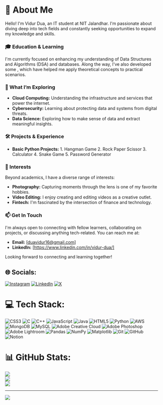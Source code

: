 # 👤 About Me

Hello! I'm Vidur Dua, an IT student at NIT Jalandhar. I'm passionate about diving deep into tech fields and constantly seeking opportunities to expand my knowledge and skills.

### 🎓 Education & Learning

I'm currently focused on enhancing my understanding of Data Structures and Algorithms (DSA) and databases. Along the way, I've also developed some , which have helped me apply theoretical concepts to practical scenarios.

### 🚀 What I’m Exploring

- **Cloud Computing:** Understanding the infrastructure and services that power the internet.
- **Cybersecurity:** Learning about protecting data and systems from digital threats.
- **Data Science:** Exploring how to make sense of data and extract meaningful insights.

### 🛠️ Projects & Experience

- **Basic Python Projects:** 1. Hangman Game 2. Rock Paper Scissor 3. Calculator 4. Snake Game 5. Password Generator

### 🌟 Interests

Beyond academics, I have a diverse range of interests:

- **Photography:** Capturing moments through the lens is one of my favorite hobbies.
- **Video Editing:** I enjoy creating and editing videos as a creative outlet.
- **Fintech:** I'm fascinated by the intersection of finance and technology.

### 📫 Get In Touch

I'm always open to connecting with fellow learners, collaborating on projects, or discussing anything tech-related. You can reach me at:

- **Email:** [duavidur16@gmail.com]
- **LinkedIn:** [https://www.linkedin.com/in/vidur-dua/]

Looking forward to connecting and learning together!



## 🌐 Socials:
[![Instagram](https://img.shields.io/badge/Instagram-%23E4405F.svg?logo=Instagram&logoColor=white)](https://instagram.com/vidurdua) [![LinkedIn](https://img.shields.io/badge/LinkedIn-%230077B5.svg?logo=linkedin&logoColor=white)](https://linkedin.com/in/vidur-dua) [![X](https://img.shields.io/badge/X-black.svg?logo=X&logoColor=white)](https://x.com/@DuaVidur) 

# 💻 Tech Stack:
![CSS3](https://img.shields.io/badge/css3-%231572B6.svg?style=for-the-badge&logo=css3&logoColor=white) ![C](https://img.shields.io/badge/c-%2300599C.svg?style=for-the-badge&logo=c&logoColor=white) ![C++](https://img.shields.io/badge/c++-%2300599C.svg?style=for-the-badge&logo=c%2B%2B&logoColor=white) ![JavaScript](https://img.shields.io/badge/javascript-%23323330.svg?style=for-the-badge&logo=javascript&logoColor=%23F7DF1E) ![Java](https://img.shields.io/badge/java-%23ED8B00.svg?style=for-the-badge&logo=openjdk&logoColor=white) ![HTML5](https://img.shields.io/badge/html5-%23E34F26.svg?style=for-the-badge&logo=html5&logoColor=white) ![Python](https://img.shields.io/badge/python-3670A0?style=for-the-badge&logo=python&logoColor=ffdd54) ![AWS](https://img.shields.io/badge/AWS-%23FF9900.svg?style=for-the-badge&logo=amazon-aws&logoColor=white) ![MongoDB](https://img.shields.io/badge/MongoDB-%234ea94b.svg?style=for-the-badge&logo=mongodb&logoColor=white) ![MySQL](https://img.shields.io/badge/mysql-4479A1.svg?style=for-the-badge&logo=mysql&logoColor=white) ![Adobe Creative Cloud](https://img.shields.io/badge/Adobe%20Creative%20Cloud-DA1F26.svg?style=for-the-badge&logo=Adobe%20Creative%20Cloud&logoColor=white) ![Adobe Photoshop](https://img.shields.io/badge/adobe%20photoshop-%2331A8FF.svg?style=for-the-badge&logo=adobe%20photoshop&logoColor=white) ![Adobe Lightroom](https://img.shields.io/badge/Adobe%20Lightroom-31A8FF.svg?style=for-the-badge&logo=Adobe%20Lightroom&logoColor=white) ![Pandas](https://img.shields.io/badge/pandas-%23150458.svg?style=for-the-badge&logo=pandas&logoColor=white) ![NumPy](https://img.shields.io/badge/numpy-%23013243.svg?style=for-the-badge&logo=numpy&logoColor=white) ![Matplotlib](https://img.shields.io/badge/Matplotlib-%23ffffff.svg?style=for-the-badge&logo=Matplotlib&logoColor=black) ![Git](https://img.shields.io/badge/git-%23F05033.svg?style=for-the-badge&logo=git&logoColor=white) ![GitHub](https://img.shields.io/badge/github-%23121011.svg?style=for-the-badge&logo=github&logoColor=white) ![Notion](https://img.shields.io/badge/Notion-%23000000.svg?style=for-the-badge&logo=notion&logoColor=white)
# 📊 GitHub Stats:
![](https://github-readme-stats.vercel.app/api?username=vidur-24&theme=monokai&hide_border=false&include_all_commits=false&count_private=false)<br/>
![](https://github-readme-streak-stats.herokuapp.com/?user=vidur-24&theme=monokai&hide_border=false)<br/>
![](https://github-readme-stats.vercel.app/api/top-langs/?username=vidur-24&theme=monokai&hide_border=false&include_all_commits=false&count_private=false&layout=compact)

---
[![](https://visitcount.itsvg.in/api?id=vidur-24&icon=5&color=2)](https://visitcount.itsvg.in)

<!-- Proudly created with GPRM ( https://gprm.itsvg.in ) -->
